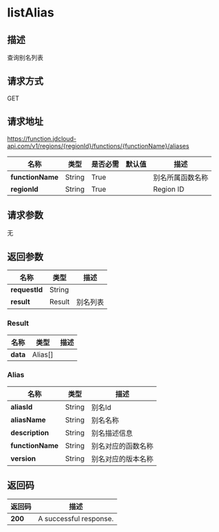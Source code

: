 # listAlias


## 描述
查询别名列表

## 请求方式
GET

## 请求地址
https://function.jdcloud-api.com/v1/regions/{regionId}/functions/{functionName}/aliases

|名称|类型|是否必需|默认值|描述|
|---|---|---|---|---|
|**functionName**|String|True| |别名所属函数名称|
|**regionId**|String|True| |Region ID|

## 请求参数
无


## 返回参数
|名称|类型|描述|
|---|---|---|
|**requestId**|String| |
|**result**|Result|别名列表|

### Result
|名称|类型|描述|
|---|---|---|
|**data**|Alias[]| |
### Alias
|名称|类型|描述|
|---|---|---|
|**aliasId**|String|别名Id|
|**aliasName**|String|别名名称|
|**description**|String|别名描述信息|
|**functionName**|String|别名对应的函数名称|
|**version**|String|别名对应的版本名称|

## 返回码
|返回码|描述|
|---|---|
|**200**|A successful response.|
